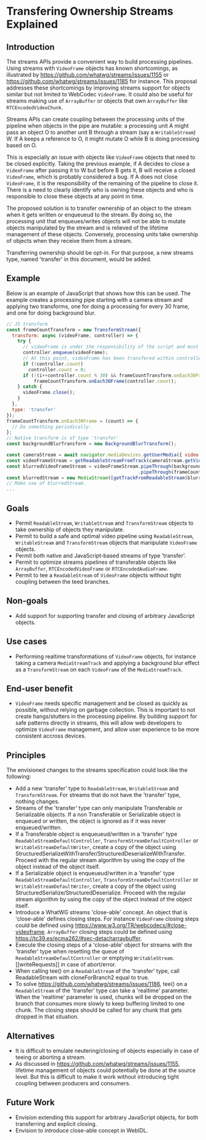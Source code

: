 # Transfering Ownership Streams Explained


## Introduction

The streams APIs provide a convenient way to build processing pipelines.
Using streams with `VideoFrame` objects has known shortcomings, as illustrated by https://github.com/whatwg/streams/issues/1155 or https://github.com/whatwg/streams/issues/1185 for instance.
This proposal addresses these shortcomings by improving streams support for objects similar but not limited to WebCodec `VideoFrame`.
It could also be useful for streams making use of `ArrayBuffer` or objects that own `ArrayBuffer` like `RTCEncodedVideoChunk`.

Streams APIs can create coupling between the processing units of the pipeline when objects in the pipe are mutable:
a processing unit A might pass an object O to another unit B through a stream (say a `WritableStream`) W.
If A keeps a reference to O, it might mutate O while B is doing processing based on O.

This is especially an issue with objects like `VideoFrame` objects that need to be closed explicitly.
Taking the previous example, if A decides to close a `VideoFrame` after passing it to W but before B gets it, B will receive a closed `VideoFrame`, which is probably considered a bug.
If A does not close `VideoFrame`, it is the responsibility of the remaining of the pipeline to close it.
There is a need to clearly identify who is owning these objects and who is responsible to close these objects at any point in time.

The proposed solution is to transfer ownership of an object to the stream when it gets written or enqueueud to the stream.
By doing so, the processing unit that enqueues/writes objects will not be able to mutate objects manipulated by the stream and is relieved of the lifetime management of these objects.
Conversely, processing units take ownership of objects when they receive them from a stream.

Transferring ownership should be opt-in. For that purpose, a new streams type, named 'transfer' in this document,  would be added.

## Example

Below is an example of JavaScript that shows how this can be used.
The example creates a processing pipe starting with a camera stream and applying two transforms, one for doing a processing for every 30 frame, and one for doing background blur.

```javascript
// JS transform
const frameCountTransform = new TransformStream({
  transform: async (videoFrame, controller) => {
    try {
      // videoFrame is under the responsibility of the script and must be closed when no longer needed
      controller.enqueue(videoFrame);
      // At this point, videoFrame has been transfered within controller.enqueue call. frameCountTransform cannot mutate it.
      if (!controller.count)
        controller.count = 0;
      if (!(i++controller.count % 30) && frameCountTransform.onEach30Frame)
          frameCountTransform.onEach30Frame(controller.count);
    } catch {
      videoFrame.close();
    }
  },
  type: 'transfer'
});
frameCountTransform.onEach30Frame = (count) => {
  // Do something periodically.
};
// Native transform is of type 'transfer'
const backgroundBlurTransform = new BackgroundBlurTransform();

const cameraStream = await navigator.mediaDevices.getUserMedia({ video : true });
const videoFrameStream = getReadableStreamFromTrack(cameraStream.getVideoTracks()[0]);
const blurredVideoFrameStream = videoFrameStream.pipeThrough(backgroundBlurTransform)
                                                .pipeThrough(frameCountTransform);
const blurredStream = new MediaStream([getTrackFromReadableStream(blurredVideoFrameStream)]);
// Make use of blurredStream.
...
```

## Goals

*   Permit `ReadableStream`, `WritableStream` and `TransformStream` objects to take ownership of objects they manipulate.
*   Permit to build a safe and optimal video pipeline using `ReadableStream`, `WritableStream` and `TransformStream` objects that manipulate `VideoFrame` objects.
*   Permit both native and JavaScript-based streams of type 'transfer'.
*   Permit to optimize streams pipelines of transferable objects like `ArrayBuffer`, `RTCEncodedVideoFrame` or `RTCEncodedAudioFrame`.
*   Permit to tee a `ReadableStream` of `VideoFrame` objects without tight coupling between the teed branches.

## Non-goals

*   Add support for supporting transfer and closing of arbitrary JavaScript objects.

## Use cases

*   Performing realtime transformations of `VideoFrame` objects, for instance taking a camera `MediaStreamTrack` and applying
    a background blur effect as a `TransformStream` on each `VideoFrame` of the `MediaStreamTrack`.

## End-user benefit

*   `VideoFrame` needs specific management and be closed as quickly as possible, without relying on garbage collection.
    This is important to not create hangs/stutters in the processing pipeline. By building support for safe patterns
    directly in streams, this will allow web developers to optimize `VideoFrame` management, and allow user experience
    to be more consistent accross devices.

## Principles

The envisioned changes to the streams specification could look like the following:
*   Add a new 'transfer' type to `ReadableStream`, `WritableStream` and `TransformStream`.
    For streams that do not have the 'transfer' type, nothing changes.
*   Streams of the 'transfer' type can only manipulate Transferable or Serializable objects.
    If a non Transferable or Serializable object is enqueued or written, the object is ignored as if it was never enqueued/written.
*   If a Transferable object is enqueueud/written in a 'transfer' type `ReadableStreamDefaultController`, `TransformStreamDefaultController`
    or `WritableStreamDefaultWriter`, create a copy of the object using StructuredSerializeWithTransfer/StructuredDeserializeWithTransfer.
    Proceed with the regular stream algorithm by using the copy of the object instead of the object itself.
*   If a Serializable object is enqueueud/written in a 'transfer' type `ReadableStreamDefaultController`, `TransformStreamDefaultController`
    or `WritableStreamDefaultWriter`, create a copy of the object using StructuredSerialize/StructuredDeserialize.
    Proceed with the regular stream algorithm by using the copy of the object instead of the object itself.
*   Introduce a WhatWG streams 'close-able' concept. An object that is 'close-able' defines closing steps.
    For instance `VideoFrame` closing steps could be defined using https://www.w3.org/TR/webcodecs/#close-videoframe.
    `ArrayBuffer` closing steps could be defined using https://tc39.es/ecma262/#sec-detacharraybuffer.
*   Execute the closing steps of a 'close-able' object for streams with the 'transfer' type when resetting the queue of `ReadableStreamDefaultController`
    or emptying `WritableStream`.[[writeRequests]] in case of abort/error.
*   When calling tee() on a `ReadableStream` of the 'transfer' type, call ReadableStream with cloneForBranch2 equal to true. 
*   To solve https://github.com/whatwg/streams/issues/1186, tee() on a `ReadableStream` of the 'transfer' type can take a 'realtime' parameter.
    When the 'realtime' parameter is used, chunks will be dropped on the branch that consumes more slowly to keep buffering limited to one chunk.
    The closing steps should be called for any chunk that gets dropped in that situation.

## Alternatives

*   It is difficult to emulate neutering/closing of objects especially in case of teeing or aborting a stream.
*   As discussed in https://github.com/whatwg/streams/issues/1155, lifetime management of objects could potentially be done at the source level.
    But this is difficult to make it work without introducing tight coupling between producers and consumers.

## Future Work

*   Envision extending this support for arbitrary JavaScript objects, for both transferring and explicit closing.
*   Envision to introduce close-able concept in WebIDL.
